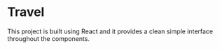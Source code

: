 # Travel
This project is built using React and it provides a clean simple interface throughout the components.
